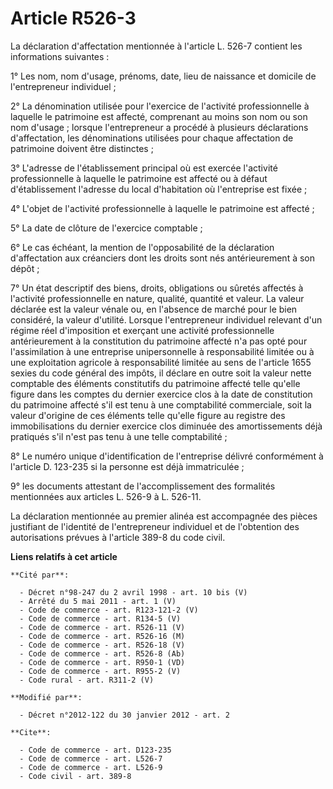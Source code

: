 # Article R526-3

La déclaration d'affectation mentionnée à l'article L. 526-7 contient les informations suivantes : 

1° Les nom, nom d'usage, prénoms, date, lieu de naissance et domicile de l'entrepreneur individuel ; 

2° La dénomination utilisée pour l'exercice de l'activité professionnelle à laquelle le patrimoine est affecté, comprenant au
moins son nom ou son nom d'usage ; lorsque l'entrepreneur a procédé à plusieurs déclarations d'affectation, les dénominations
utilisées pour chaque affectation de patrimoine doivent être distinctes ; 

3° L'adresse de l'établissement principal où est exercée l'activité professionnelle à laquelle le patrimoine est affecté ou à
défaut d'établissement l'adresse du local d'habitation où l'entreprise est fixée ; 

4° L'objet de l'activité professionnelle à laquelle le patrimoine est affecté ; 

5° La date de clôture de l'exercice comptable ; 

6° Le cas échéant, la mention de l'opposabilité de la déclaration d'affectation aux créanciers dont les droits sont nés
antérieurement à son dépôt ; 

7° Un état descriptif des biens, droits, obligations ou sûretés affectés à l'activité professionnelle en nature, qualité,
quantité et valeur. La valeur déclarée est la valeur vénale ou, en l'absence de marché pour le bien considéré, la valeur
d'utilité. Lorsque l'entrepreneur individuel relevant d'un régime réel d'imposition et exerçant une activité professionnelle
antérieurement à la constitution du patrimoine affecté n'a pas opté pour l'assimilation à une entreprise unipersonnelle à
responsabilité limitée ou à une exploitation agricole à responsabilité limitée au sens de l'article 1655 sexies du code
général des impôts, il déclare en outre soit la valeur nette comptable des éléments constitutifs du patrimoine affecté telle
qu'elle figure dans les comptes du dernier exercice clos à la date de constitution du patrimoine affecté s'il est tenu à une
comptabilité commerciale, soit la valeur d'origine de ces éléments telle qu'elle figure au registre des immobilisations du
dernier exercice clos diminuée des amortissements déjà pratiqués s'il n'est pas tenu à une telle comptabilité ; 

8° Le numéro unique d'identification de l'entreprise délivré conformément à l'article D. 123-235 si la personne est déjà
immatriculée ; 

9° les documents attestant de l'accomplissement des formalités mentionnées aux articles L. 526-9 à L. 526-11. 

La déclaration mentionnée au premier alinéa est accompagnée des pièces justifiant de l'identité de l'entrepreneur individuel
et de l'obtention des autorisations prévues à l'article 389-8 du code civil.

**Liens relatifs à cet article**

	**Cité par**:

	  - Décret n°98-247 du 2 avril 1998 - art. 10 bis (V)
	  - Arrêté du 5 mai 2011 - art. 1 (V)
	  - Code de commerce - art. R123-121-2 (V)
	  - Code de commerce - art. R134-5 (V)
	  - Code de commerce - art. R526-11 (V)
	  - Code de commerce - art. R526-16 (M)
	  - Code de commerce - art. R526-18 (V)
	  - Code de commerce - art. R526-8 (Ab)
	  - Code de commerce - art. R950-1 (VD)
	  - Code de commerce - art. R955-2 (V)
	  - Code rural - art. R311-2 (V)

	**Modifié par**:

	  - Décret n°2012-122 du 30 janvier 2012 - art. 2

	**Cite**:

	  - Code de commerce - art. D123-235
	  - Code de commerce - art. L526-7
	  - Code de commerce - art. L526-9
	  - Code civil - art. 389-8
